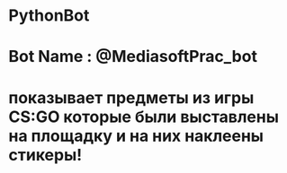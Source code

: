 # PythonBot
# Bot Name : @MediasoftPrac_bot
# показывает предметы из игры CS:GO которые были выставлены на площадку и на них наклеены стикеры!

